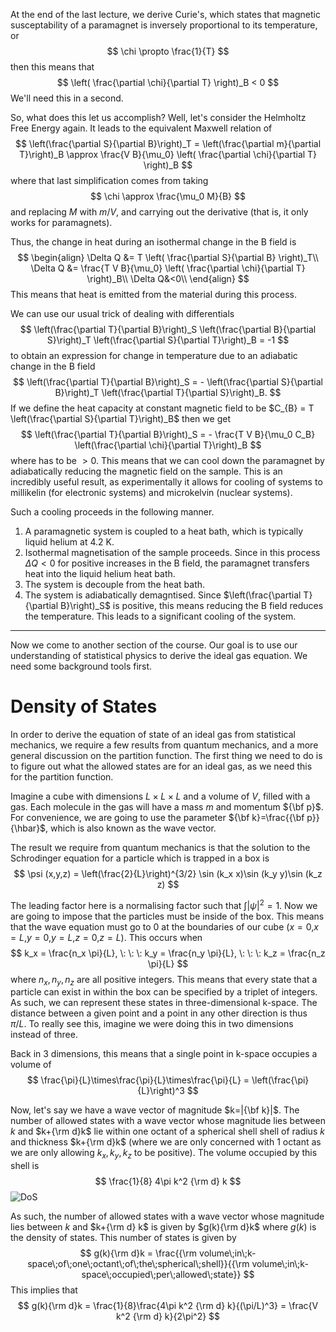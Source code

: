 At the end of the last lecture, we derive Curie's, which states that magnetic susceptability of a paramagnet is inversely proportional to its temperature, or
$$
    \chi \propto \frac{1}{T}
$$
then this means that 
$$
    \left( \frac{\partial \chi}{\partial T} \right)_B < 0
$$
We'll need this in a second.

So, what does this let us accomplish? Well, let's consider the Helmholtz Free Energy again. It leads to the equivalent Maxwell relation of
$$
    \left(\frac{\partial S}{\partial B}\right)_T = \left(\frac{\partial m}{\partial T}\right)_B \approx \frac{V B}{\mu_0} \left( \frac{\partial \chi}{\partial T} \right)_B
$$
where that last simplification comes from taking 
$$
\chi \approx \frac{\mu_0 M}{B}
$$
and replacing $M$ with $m/V$, and carrying out the derivative (that is, it only works for paramagnets).

Thus, the change in heat during an isothermal change in the B field is
$$
\begin{align}
\Delta Q &= T \left( \frac{\partial S}{\partial B} \right)_T\\
\Delta Q &= \frac{T V B}{\mu_0} \left( \frac{\partial \chi}{\partial T} \right)_B\\ 
\Delta Q&<0\\
\end{align}
$$
This means that heat is emitted from the material during this process.

We can use our usual trick of dealing with differentials
$$
    \left(\frac{\partial T}{\partial B}\right)_S \left(\frac{\partial B}{\partial S}\right)_T \left(\frac{\partial S}{\partial T}\right)_B = -1
$$
to obtain an expression for change in temperature due to an adiabatic change in the B field
$$
    \left(\frac{\partial T}{\partial B}\right)_S = - \left(\frac{\partial S}{\partial B}\right)_T \left(\frac{\partial T}{\partial S}\right)_B.
$$
If we define the heat capacity at constant magnetic field to be $C_{B} = T \left(\frac{\partial S}{\partial T}\right)_B$ then we get
$$
    \left(\frac{\partial T}{\partial B}\right)_S = - \frac{T V B}{\mu_0 C_B} \left(\frac{\partial \chi}{\partial T}\right)_B
$$ 
where has to be $>0$. This means that we can cool down the paramagnet by adiabatically reducing the magnetic field on the sample. This is an incredibly useful result, as experimentally it allows for cooling of systems to millikelin (for electronic systems) and microkelvin (nuclear systems).

Such a cooling proceeds in the following manner.

1. A paramagnetic system is coupled to a heat bath, which is typically liquid helium at 4.2 K.
2. Isothermal magnetisation of the sample proceeds. Since in this process $\Delta Q < 0$ for positive increases in the B field, the paramagnet transfers heat into the liquid helium heat bath.
3. The system is decouple from the heat bath.
4. The system is adiabatically demagntised. Since $\left(\frac{\partial T}{\partial B}\right)_S$ is positive, this means reducing the B field reduces the temperature. This leads to a significant cooling of the system.
---
Now we come to another section of the course. Our goal is to use our understanding of statistical physics to derive the ideal gas equation. We need some background tools first.
# Density of States
In order to derive the equation of state of an ideal gas from statistical mechanics, we require a few results from quantum mechanics, and a more general discussion on the partition function. The first thing we need to do is to figure out what the allowed states are for an ideal gas, as we need this for the partition function.

Imagine a cube with dimensions $L\times L \times L$ and a volume of $V$, filled with a gas. Each molecule in the gas will have a mass $m$ and momentum ${\bf p}$. For convenience, we are going to use the parameter ${\bf k}=\frac{{\bf p}}{\hbar}$, which is also known as the wave vector.

The result we require from quantum mechanics is that the solution to the Schrodinger equation for a particle which is trapped in a box is
$$
    \psi (x,y,z) = \left(\frac{2}{L}\right)^{3/2} \sin (k_x x)\sin (k_y y)\sin (k_z z)
$$

The leading factor here is a normalising factor such that $\int |\psi|^2 = 1$. Now we are going to impose that the particles must be inside of the box. This means that the wave equation must go to 0 at the boundaries of our cube ($x=0$,$x=L$,$y=0$,$y=L$,$z=0$,$z=L$). This occurs when
$$
    k_x = \frac{n_x \pi}{L}, \: \: \: k_y = \frac{n_y \pi}{L}, \: \: \: k_z = \frac{n_z \pi}{L}
$$
where $n_x,n_y, n_z$ are all positive integers. This means that every state that a particle can exist in within the box can be specified by a triplet of integers. As such, we can represent these states in three-dimensional k-space. The distance between a given point and a point in any other direction is thus $\pi / L$. To really see this, imagine we were doing this in two dimensions instead of three.

Back in 3 dimensions, this means that a single point in k-space occupies a volume of
$$
    \frac{\pi}{L}\times\frac{\pi}{L}\times\frac{\pi}{L} = \left(\frac{\pi}{L}\right)^3
$$

Now, let's say we have a wave vector of magnitude $k=|{\bf k}|$. The number of allowed states with a wave vector whose magnitude lies between $k$ and $k+{\rm d}k$ lie within one octant of a spherical shell shell of radius $k$ and thickness $k+{\rm d}k$ (where we are only concerned with 1 octant as we are only allowing $k_x,k_y,k_z$ to be positive).  The volume occupied by this shell is
$$
    \frac{1}{8} 4\pi k^2 {\rm d} k
$$
![DoS](Figures/Density_of_States.svg)

As such, the number of allowed states with a wave vector whose magnitude lies between $k$ and $k+{\rm d} k$ is given by $g(k){\rm d}k$ where $g(k)$ is the density of states. This number of states is given by
$$
    g(k){\rm d}k = \frac{{\rm volume\;in\;k-space\;of\;one\;octant\;of\;the\;spherical\;shell}}{{\rm volume\;in\;k-space\;occupied\;per\;allowed\;state}}
$$
This implies that
$$
    g(k){\rm d}k = \frac{1}{8}\frac{4\pi k^2 {\rm d} k}{(\pi/L)^3} = \frac{V k^2 {\rm d} k}{2\pi^2}
$$
